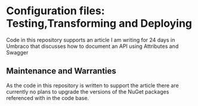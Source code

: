 # Configuration files: Testing,Transforming and Deploying
Code in this repository supports an article I am writing for 24 days in Umbraco that discusses how to document an API using Attributes and Swagger


## Maintenance and Warranties
As the code in this repository is written to support the article  there are currently no plans to upgrade the versions of the NuGet packages referenced with in the code base.
